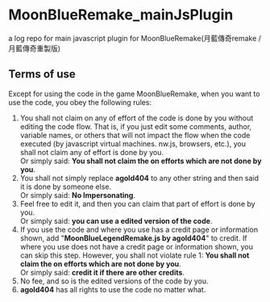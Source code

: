 # MoonBlueRemake_mainJsPlugin

a log repo for main javascript plugin for MoonBlueRemake(月藍傳奇remake / 月藍傳奇重製版)


## Terms of use

Except for using the code in the game MoonBlueRemake, when you want to use the code, you obey the following rules:
1. You shall not claim on any of effort of the code is done by you without editing the code flow. That is, if you just edit some comments, author, variable names, or others that will not impact the flow when the code executed (by javascript virtual machines. nw.js, browsers, etc.), you shall not claim any of effort is done by you.  
Or simply said: **You shall not claim the on efforts which are not done by you**.
2. You shall not simply replace **agold404** to any other string and then said it is done by someone else.  
Or simply said: **No Impersonating**.
3. Feel free to edit it, and then you can claim that part of effort is done by you.  
Or simply said: **you can use a edited version of the code**.
4. If you use the code and where you use has a credit page or information shown, add "**MoonBlueLegendRemake.js by agold404**" to credit. If where you use does not have a credit page or information shown, you can skip this step. However, you shall not violate rule 1: **You shall not claim the on efforts which are not done by you**.  
Or simply said: **credit it if there are other credits**.
5. No fee, and so is the edited versions of the code by you.
6. **agold404** has all rights to use the code no matter what.
